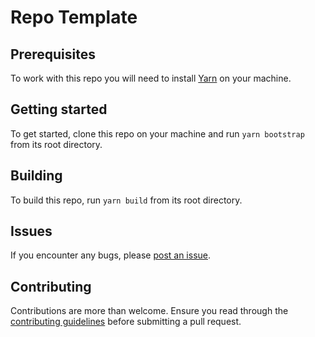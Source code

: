 # Repo Template

## Prerequisites

To work with this repo you will need to install [Yarn](https://yarnpkg.com/getting-started/install) on your machine.

## Getting started

To get started, clone this repo on your machine and run `yarn bootstrap` from its root directory.

## Building

To build this repo, run `yarn build` from its root directory.

## Issues

If you encounter any bugs, please [post an issue](https://github.com/danmad/package-name/issues/new).

## Contributing

Contributions are more than welcome. Ensure you read through the [contributing guidelines](https://github.com/danmad/repo-template/blob/main/CONTRIBUTING.md) before submitting a pull request.
